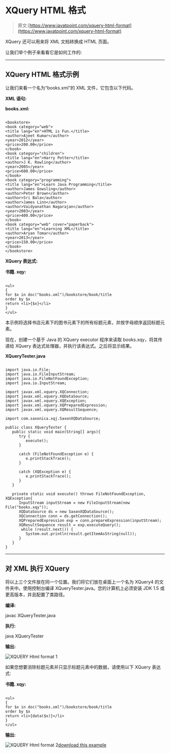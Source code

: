 # XQuery HTML 格式

> 原文:[https://www.javatpoint.com/xquery-html-format](https://www.javatpoint.com/xquery-html-format)

XQuery 还可以用来将 XML 文档转换成 HTML 页面。

让我们举个例子来看看它是如何工作的:

* * *

## XQuery HTML 格式示例

让我们来看一个名为“books.xml”的 XML 文件，它包含以下代码。

**XML 语句:**

**books.xml:**

```

<bookstore>
<book category="web">
<title lang="en">HTML is Fun.</title>
<author>Ajeet Kumar</author>
<year>2012</year>
<price>200.00</price>
</book>
<book category="children">
<title lang="en">Harry Potter</title>
<author>J K. Rowling</author>
<year>2005</year>
<price>600.00</price>
</book>
<book category="programming">
<title lang="en">Learn Java Programming</title>
<author>James Gowsling</author>
<author>Peter Brown</author>
<author>Sri Bala</author>
<author>James Linn</author>
<author>Vaidyanathan Nagarajan</author>
<year>2003</year>
<price>400.00</price>
</book>
<book category="web" cover="paperback">
<title lang="en">Learning XML</title>
<author>Aryan Tomar</author>
<year>2013</year>
<price>150.00</price>
</book>
</bookstore>

```

**XQuery 表达式:**

**书籍. xqy:**

```

<ul>
{
for $x in doc("books.xml")/bookstore/book/title
order by $x
return <li>{$x}</li>
}
</ul>

```

本示例将选择书店元素下的图书元素下的所有标题元素，并按字母顺序返回标题元素。

现在，创建一个基于 Java 的 XQuery executor 程序来读取 books.xqy，将其传递给 XQuery 表达式处理器，并执行该表达式。之后将显示结果。

**XQueryTester.java**

```

import java.io.File;
import java.io.FileInputStream;
import java.io.FileNotFoundException;
import java.io.InputStream;

import javax.xml.xquery.XQConnection;
import javax.xml.xquery.XQDataSource;
import javax.xml.xquery.XQException;
import javax.xml.xquery.XQPreparedExpression;
import javax.xml.xquery.XQResultSequence;

import com.saxonica.xqj.SaxonXQDataSource;

public class XQueryTester {
   public static void main(String[] args){
      try {
         execute();
      }

      catch (FileNotFoundException e) {
         e.printStackTrace();
      }

      catch (XQException e) {
         e.printStackTrace();
      }
   }

   private static void execute() throws FileNotFoundException, XQException{
      InputStream inputStream = new FileInputStream(new File("books.xqy"));
      XQDataSource ds = new SaxonXQDataSource();
      XQConnection conn = ds.getConnection();
      XQPreparedExpression exp = conn.prepareExpression(inputStream);
      XQResultSequence result = exp.executeQuery();
       while (result.next()) {
         System.out.println(result.getItemAsString(null));
      }
   }	
}

```

* * *

## 对 XML 执行 XQuery

将以上三个文件放在同一个位置。我们将它们放在桌面上一个名为 XQuery4 的文件夹中。使用控制台编译 XQueryTester.java。您的计算机上必须安装 JDK 1.5 或更高版本，并且配置了类路径。

**编译:**

javac XQueryTester.java

**执行:**

java XQueryTester

**输出:**

![XQUERY Html format 1](../Images/9beae0e6704978f6d8bfac6bf7be7b92.png)

如果您想要消除标题元素并只显示标题元素中的数据，请使用以下 XQuery 表达式:

**书籍. xqy:**

```

<ul>
{
for $x in doc("books.xml")/bookstore/book/title
order by $x
return <li>{data($x)}</li>
}
</ul>

```

**输出:**

![XQUERY Html format 2](../Images/539e754524e67c339cc05103ac3ee03e.png)[download this example](https://static.javatpoint.com/xquery/src/XQuery4.zip)